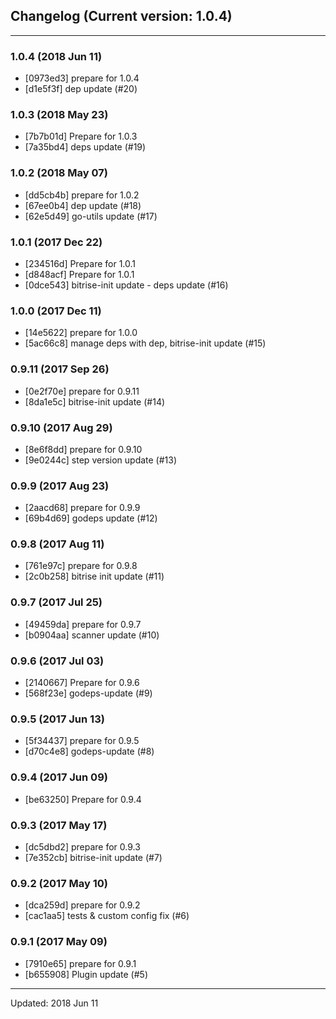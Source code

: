 ## Changelog (Current version: 1.0.4)

-----------------

### 1.0.4 (2018 Jun 11)

* [0973ed3] prepare for 1.0.4
* [d1e5f3f] dep update (#20)

### 1.0.3 (2018 May 23)

* [7b7b01d] Prepare for 1.0.3
* [7a35bd4] deps update (#19)

### 1.0.2 (2018 May 07)

* [dd5cb4b] prepare for 1.0.2
* [67ee0b4] dep update (#18)
* [62e5d49] go-utils update (#17)

### 1.0.1 (2017 Dec 22)

* [234516d] Prepare for 1.0.1
* [d848acf] Prepare for 1.0.1
* [0dce543] bitrise-init update - deps update (#16)

### 1.0.0 (2017 Dec 11)

* [14e5622] prepare for 1.0.0
* [5ac66c8] manage deps with dep, bitrise-init update (#15)

### 0.9.11 (2017 Sep 26)

* [0e2f70e] prepare for 0.9.11
* [8da1e5c] bitrise-init update (#14)

### 0.9.10 (2017 Aug 29)

* [8e6f8dd] prepare for 0.9.10
* [9e0244c] step version update (#13)

### 0.9.9 (2017 Aug 23)

* [2aacd68] prepare for 0.9.9
* [69b4d69] godeps update (#12)

### 0.9.8 (2017 Aug 11)

* [761e97c] prepare for 0.9.8
* [2c0b258] bitrise init update (#11)

### 0.9.7 (2017 Jul 25)

* [49459da] prepare for 0.9.7
* [b0904aa] scanner update (#10)

### 0.9.6 (2017 Jul 03)

* [2140667] Prepare for 0.9.6
* [568f23e] godeps-update (#9)

### 0.9.5 (2017 Jun 13)

* [5f34437] prepare for 0.9.5
* [d70c4e8] godeps-update (#8)

### 0.9.4 (2017 Jun 09)

* [be63250] Prepare for 0.9.4

### 0.9.3 (2017 May 17)

* [dc5dbd2] prepare for 0.9.3
* [7e352cb] bitrise-init update (#7)

### 0.9.2 (2017 May 10)

* [dca259d] prepare for 0.9.2
* [cac1aa5] tests & custom config fix (#6)

### 0.9.1 (2017 May 09)

* [7910e65] prepare for 0.9.1
* [b655908] Plugin update (#5)

-----------------

Updated: 2018 Jun 11